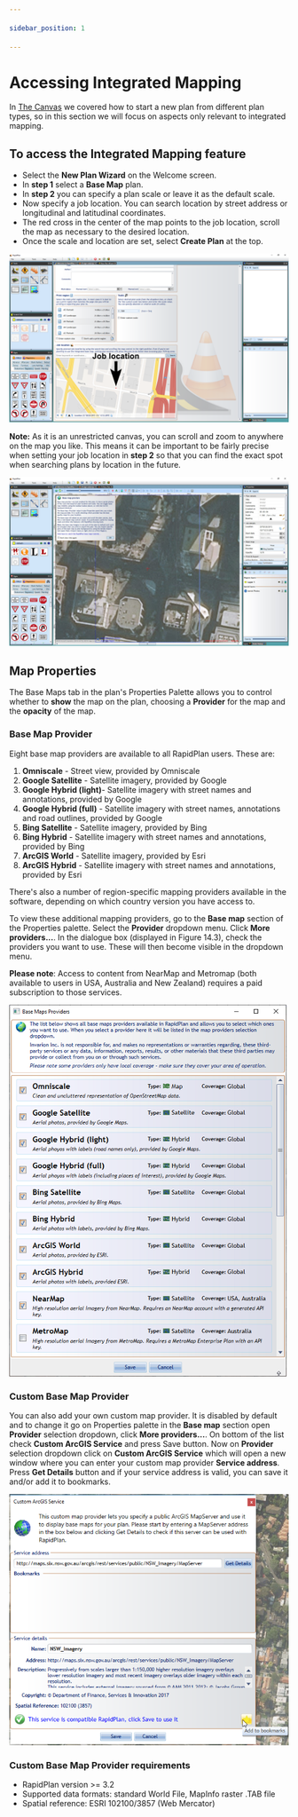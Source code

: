 ```yaml
---

sidebar_position: 1

---
```

# Accessing Integrated Mapping

In [The Canvas](/docs/rapidplan/the-canvas/) we covered how to start a new plan from different plan types, so in this section we will focus on aspects only relevant to integrated mapping.

## To access the Integrated Mapping feature

- Select the **New Plan Wizard** on the Welcome screen.
- In **step 1** select a **Base Map** plan.
- In **step 2** you can specify a plan scale or leave it as the default scale.
- Now specify a job location. You can search location by street address or longitudinal and latitudinal coordinates.
- The red cross in the center of the map points to the job location, scroll the map as necessary to the desired location.
- Once the scale and location are set, select **Create Plan** at the top.

![Searching_for_Job_Location](./assets/Searching_for_Job_Location.png)

**Note:** As it is an unrestricted canvas, you can scroll and zoom to anywhere on the map you like. This means it can be important to be fairly precise when setting your job location in **step 2** so that you can find the exact spot when searching plans by location in the future.

![New_Base_Map_Plan](./assets/New_Base_Map_Plan.jpg)

## Map Properties

The Base Maps tab in the plan's Properties Palette allows you to control whether to **show** the map on the plan, choosing a **Provider** for the map and the **opacity** of the map.

### Base Map Provider

Eight base map providers are available to all RapidPlan users. These are:

1. **Omniscale** - Street view, provided by Omniscale
2. **Google Satellite** - Satellite imagery, provided by Google
3. **Google Hybrid (light)**- Satellite imagery with street names and annotations, provided by Google
4. **Google Hybrid (full)** - Satellite imagery with street names, annotations and road outlines, provided by Google
5. **Bing Satellite** - Satellite imagery, provided by Bing
6. **Bing Hybrid** - Satellite imagery with street names and annotations, provided by Bing
7. **ArcGIS World** - Satellite imagery, provided by Esri
8. **ArcGIS Hybrid** - Satellite imagery with street names and annotations, provided by Esri

There's also a number of region-specific mapping providers available in the software, depending on which country version you have access to.

To view these additional mapping providers, go to the  **Base map**  section of the Properties palette. Select the  **Provider**  dropdown menu. Click  **More providers...**. In the dialogue box (displayed in Figure 14.3), check the providers you want to use. These will then become visible in the dropdown menu.

**Please note**: Access to content from NearMap and Metromap (both available to users in USA, Australia and New Zealand) requires a paid subscription to those services.

![Base_map_providers](./assets/Base_map_providers.png)

### Custom Base Map Provider  

You can also add your own custom map provider. It is disabled by default and to change it go on Properties palette in the **Base map** section open **Provider** selection dropdown, click **More providers...**. On bottom of the list check **Custom ArcGIS Service** and press Save button.
Now on **Provider** selection dropdown click on **Custom ArcGIS Service** which will open a new window where you can enter your custom map provider **Service address**. Press **Get Details** button and if your service address is valid, you can save it and/or add it to bookmarks.

![Custom_ArcGIS_Service](./assets/Custom_ArcGIS_Service.png)

### Custom Base Map Provider requirements

- RapidPlan version >= 3.2
- Supported data formats: standard World File, MapInfo raster .TAB file
- Spatial reference: ESRI 102100/3857 (Web Mercator)
